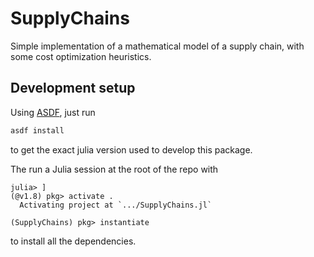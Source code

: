 # SupplyChains

Simple implementation of a mathematical model of a supply chain, with some cost optimization heuristics.

## Development setup
Using [ASDF](https://asdf-vm.com/), just run
```sh
asdf install
```
to get the exact julia version used to develop this package.

The run a Julia session at the root of the repo with
```julia-repl
julia> ]
(@v1.8) pkg> activate .
  Activating project at `.../SupplyChains.jl`

(SupplyChains) pkg> instantiate
```

to install all the dependencies.
